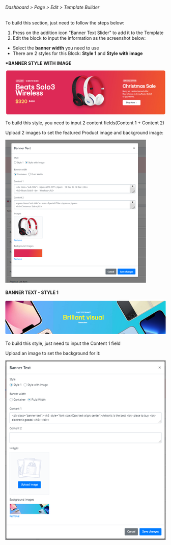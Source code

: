 ###### Dashboard &gt; Page &gt; Edit &gt; Template Builder 

 To build this section, just need to follow the steps below:

1. Press on the addition icon "Banner Text Slider" to add it to the Template
2. Edit the block to input the information as the screenshot below:
 
- Select the **banner width** you need to use
- There are 2 styles for this Block: **Style 1** and **Style with image**
 
**\*BANNER STYLE WITH IMAGE**

![](/assets/images/banner-text-ax/2c9cdc71167bc8321f20d57af8655589.png)

To build this style, you need to input 2 content fields(Content 1 + Content 2)

Upload 2 images to set the featured Product image and background image:

![](/assets/images/banner-text-ax/e96c52bb10028816e07a91ff589b1b39.png)

####  

**BANNER TEXT - STYLE 1**

![](/assets/images/banner-text-ax/0ae663427c02fbc19a349ec54f7e7a44.png)

To build this style, just need to input the Content 1 field

Upload an image to set the background for it:

![](/assets/images/banner-text-ax/78abbee4e3197e501dd13e02aa958b0c.png)
